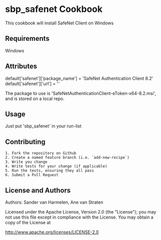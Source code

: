 sbp_safenet Cookbook
====================
This cookbook will install SafeNet Client on Windows


Requirements
------------
Windows


Attributes
----------
default['safenet']['package_name']  = 'SafeNet Authentication Client 8.2'
default['safenet']['url']          	= ''

The package to use is 'SafeNetAuthenticationClient-eToken-x64-8.2.msi', and is stored on a local repo.


Usage
-----
Just put 'sbp_safenet' in your run-list


Contributing
------------
	1. Fork the repository on Github
	2. Create a named feature branch (i.e. `add-new-recipe`)
	3. Write you change
	4. Write tests for your change (if applicable)
	5. Run the tests, ensuring they all pass
	6. Submit a Pull Request


License and Authors
-------------------
Authors: Sander van Harmelen, Ane van Straten

Licensed under the Apache License, Version 2.0 (the "License"); you may not use this file except in compliance with the License. You may obtain a copy of the License at

http://www.apache.org/licenses/LICENSE-2.0
